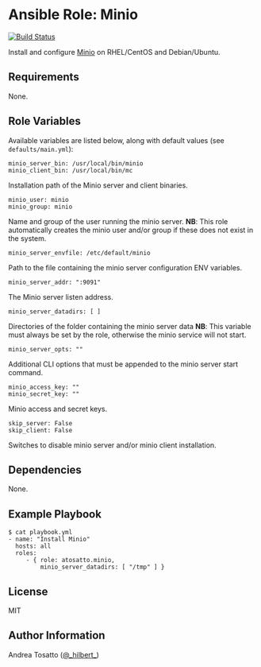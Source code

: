 Ansible Role: Minio
===================

[![Build Status](https://travis-ci.org/atosatto/ansible-minio.svg?branch=master)](https://travis-ci.org/atosatto/ansible-minio)

Install and configure [Minio](https://minio.io/) on RHEL/CentOS and Debian/Ubuntu.

Requirements
------------

None.

Role Variables
--------------

Available variables are listed below, along with default values (see `defaults/main.yml`):

    minio_server_bin: /usr/local/bin/minio
    minio_client_bin: /usr/local/bin/mc

Installation path of the Minio server and client binaries.

    minio_user: minio
    minio_group: minio

Name and group of the user running the minio server.
**NB**: This role automatically creates the minio user and/or group if these does not exist in the system.

    minio_server_envfile: /etc/default/minio

Path to the file containing the minio server configuration ENV variables.

    minio_server_addr: ":9091"

The Minio server listen address.

    minio_server_datadirs: [ ]

Directories of the folder containing the minio server data
**NB**: This variable must always be set by the role, otherwise the minio service will not start.

    minio_server_opts: ""

Additional CLI options that must be appended to the minio server start command.

    minio_access_key: ""
    minio_secret_key: ""

Minio access and secret keys.

    skip_server: False
    skip_client: False

Switches to disable minio server and/or minio client installation.

Dependencies
------------

None.

Example Playbook
----------------

    $ cat playbook.yml
    - name: "Install Minio"
      hosts: all
      roles:
         - { role: atosatto.minio,
             minio_server_datadirs: [ "/tmp" ] }

License
-------

MIT

Author Information
------------------

Andrea Tosatto ([@\_hilbert\_](https://twitter.com/_hilbert_))
